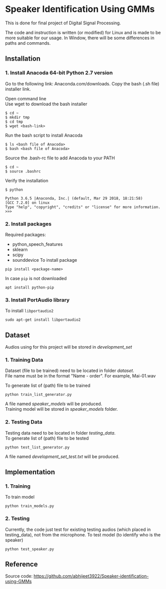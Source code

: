 #  Speaker Identification Using GMMs
This is done for final project of Digital Signal Processing.  

The code and instruction is written (or modified) for Linux and is made to be more suitable for our usage. In Window, there will be some differences in paths and commands.

## Installation
### 1. Install Anacoda 64-bit Python 2.7 version
Go to the following link: Anaconda.com/downloads.
Copy the bash (.sh file) installer link.  

Open command line  
Use wget to download the bash installer
```
$ cd ~
$ mkdir tmp
$ cd tmp
$ wget <bash-link>
```

Run the bash script to install Anacoda
```
$ ls <bash file of Anacoda>
$ bash <bash file of Anacoda>  
```

Source the .bash-rc file to add Anacoda to your PATH
```
$ cd ~
$ source .bashrc
```

Verify the installation
```
$ python

Python 3.6.5 |Anaconda, Inc.| (default, Mar 29 2018, 18:21:58)
[GCC 7.2.0] on linux
Type "help", "copyright", "credits" or "license" for more information.
>>>
```

### 2. Install packages
Required packages:  
- python_speech_features
- sklearn
- scipy
- sounddevice
To install package
```
pip install <package-name>
```
In case `pip` is not downloaded
```
apt install python-pip
```

### 3. Install PortAudio library
To install `libportaudio2`
```
sudo apt-get install libportaudio2
```

## Dataset
Audios using for this project will be stored in *development_set*
### 1. Training Data
Dataset (file to be trained) need to be located in folder *dataset*.  
File name must be in the format "Name - order".
For example, Mai-01.wav  

To generate list of (path) file to be trained
```
python train_list_generator.py
``` 
A file named *speaker_models* will be produced.  
Training model will be stored in *speaker_models* folder.

### 2. Testing Data
Testing data need to be located in folder *testing_data*.  
To generate list of (path) file to be tested
```
python test_list_generator.py
```
A file named *development_set_test.txt* will be produced.

## Implementation
### 1. Training
To train model
```
python train_models.py
```

### 2. Testing
Currently, the code just test for existing testing audios (which placed in testing_data), not from the microphone. To test model (to identify who is the speaker)
```
python test_speaker.py
```

## Reference
Source code: https://github.com/abhijeet3922/Speaker-identification-using-GMMs
